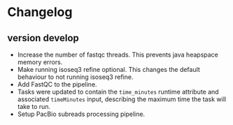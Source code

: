 Changelog
==========

<!--
Newest changes should be on top.

This document is user facing. Please word the changes in such a way
that users understand how the changes affect the new version.
-->

version develop
---------------------------
+ Increase the number of fastqc threads. This prevents java heapspace memory
  errors.
+ Make running isoseq3 refine optional. This changes the default behaviour
  to not running isoseq3 refine.
+ Add FastQC to the pipeline.
+ Tasks were updated to contain the `time_minutes` runtime attribute and
  associated `timeMinutes` input, describing the maximum time the task will
  take to run.
+ Setup PacBio subreads processing pipeline.
